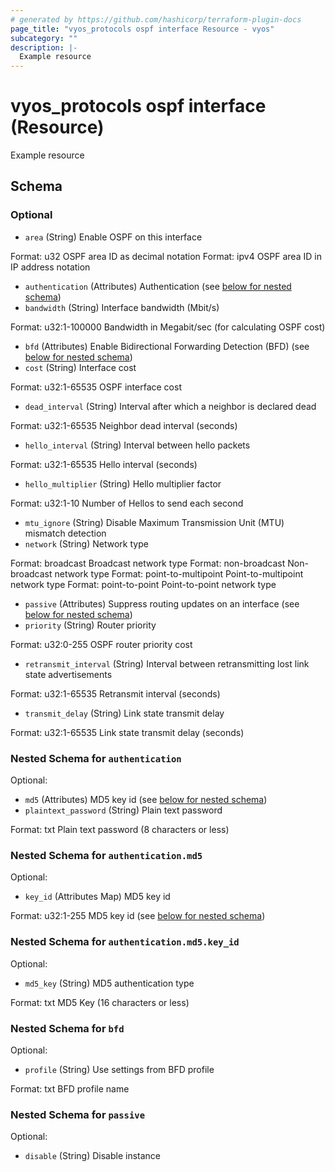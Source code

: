 ```yaml
---
# generated by https://github.com/hashicorp/terraform-plugin-docs
page_title: "vyos_protocols ospf interface Resource - vyos"
subcategory: ""
description: |-
  Example resource
---
```


# vyos_protocols ospf interface (Resource)

Example resource



<!-- schema generated by tfplugindocs -->
## Schema

### Optional

- `area` (String) Enable OSPF on this interface

Format: u32
OSPF area ID as decimal notation
Format: ipv4
OSPF area ID in IP address notation
- `authentication` (Attributes) Authentication (see [below for nested schema](#nestedatt--authentication))
- `bandwidth` (String) Interface bandwidth (Mbit/s)

Format: u32:1-100000
Bandwidth in Megabit/sec (for calculating OSPF cost)
- `bfd` (Attributes) Enable Bidirectional Forwarding Detection (BFD) (see [below for nested schema](#nestedatt--bfd))
- `cost` (String) Interface cost

Format: u32:1-65535
OSPF interface cost
- `dead_interval` (String) Interval after which a neighbor is declared dead

Format: u32:1-65535
Neighbor dead interval (seconds)
- `hello_interval` (String) Interval between hello packets

Format: u32:1-65535
Hello interval (seconds)
- `hello_multiplier` (String) Hello multiplier factor

Format: u32:1-10
Number of Hellos to send each second
- `mtu_ignore` (String) Disable Maximum Transmission Unit (MTU) mismatch detection
- `network` (String) Network type

Format: broadcast
Broadcast network type
Format: non-broadcast
Non-broadcast network type
Format: point-to-multipoint
Point-to-multipoint network type
Format: point-to-point
Point-to-point network type
- `passive` (Attributes) Suppress routing updates on an interface (see [below for nested schema](#nestedatt--passive))
- `priority` (String) Router priority

Format: u32:0-255
OSPF router priority cost
- `retransmit_interval` (String) Interval between retransmitting lost link state advertisements

Format: u32:1-65535
Retransmit interval (seconds)
- `transmit_delay` (String) Link state transmit delay

Format: u32:1-65535
Link state transmit delay (seconds)

<a id="nestedatt--authentication"></a>
### Nested Schema for `authentication`

Optional:

- `md5` (Attributes) MD5 key id (see [below for nested schema](#nestedatt--authentication--md5))
- `plaintext_password` (String) Plain text password

Format: txt
Plain text password (8 characters or less)

<a id="nestedatt--authentication--md5"></a>
### Nested Schema for `authentication.md5`

Optional:

- `key_id` (Attributes Map) MD5 key id

Format: u32:1-255
MD5 key id (see [below for nested schema](#nestedatt--authentication--md5--key_id))

<a id="nestedatt--authentication--md5--key_id"></a>
### Nested Schema for `authentication.md5.key_id`

Optional:

- `md5_key` (String) MD5 authentication type

Format: txt
MD5 Key (16 characters or less)




<a id="nestedatt--bfd"></a>
### Nested Schema for `bfd`

Optional:

- `profile` (String) Use settings from BFD profile

Format: txt
BFD profile name


<a id="nestedatt--passive"></a>
### Nested Schema for `passive`

Optional:

- `disable` (String) Disable instance
